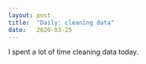 ```yaml
---
layout: post
title:  "Daily: cleaning data" 
date:   2020-03-25
---
```


I spent a lot of time cleaning data today.